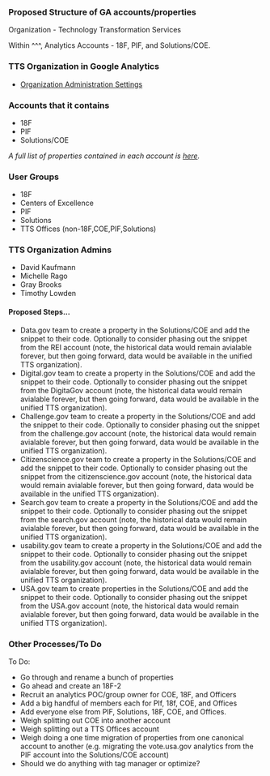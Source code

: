 
### Proposed Structure of GA accounts/properties

Organization - Technology Transformation Services

Within ^^^, Analytics Accounts - 18F, PIF, and Solutions/COE.

### TTS Organization in Google Analytics 

* [Organization Administration Settings](https://marketingplatform.google.com/home/orgs/neNyyfKkS_OQvKHZ6FP2uw/settings?authuser=1)

### Accounts that it contains

* 18F
* PIF
* Solutions/COE

_A full list of properties contained in each account is [here](https://docs.google.com/spreadsheets/d/18xdFyIzKoZ7aQepVgBk_hl_GyDy5TZS-_0Q_INNOEwg/edit#gid=817756093)._

### User Groups 
* 18F 
* Centers of Excellence 
* PIF
* Solutions
* TTS Offices (non-18F,COE,PIF,Solutions)

### TTS Organization Admins

* David Kaufmann
* Michelle Rago
* Gray Brooks
* Timothy Lowden 


#### Proposed Steps...

* Data.gov team to create a property in the Solutions/COE and add the snippet to their code.  Optionally to consider phasing out the snippet from the REI account (note, the historical data would remain avialable forever, but then going forward, data would be available in the unified TTS organization). 
* Digital.gov team to create a property in the Solutions/COE and add the snippet to their code.  Optionally to consider phasing out the snippet from the DigitaGov account (note, the historical data would remain avialable forever, but then going forward, data would be available in the unified TTS organization).  
* Challenge.gov team to create a property in the Solutions/COE and add the snippet to their code.  Optionally to consider phasing out the snippet from the challenge.gov account (note, the historical data would remain avialable forever, but then going forward, data would be available in the unified TTS organization). 
* Citizenscience.gov team to create a property in the Solutions/COE and add the snippet to their code.  Optionally to consider phasing out the snippet from the citizenscience.gov account (note, the historical data would remain avialable forever, but then going forward, data would be available in the unified TTS organization). 
* Search.gov team to create a property in the Solutions/COE and add the snippet to their code.  Optionally to consider phasing out the snippet from the search.gov account (note, the historical data would remain avialable forever, but then going forward, data would be available in the unified TTS organization). 
* usability.gov team to create a property in the Solutions/COE and add the snippet to their code.  Optionally to consider phasing out the snippet from the usability.gov account (note, the historical data would remain avialable forever, but then going forward, data would be available in the unified TTS organization). 
* USA.gov team to create properties in the Solutions/COE and add the snippet to their code.  Optionally to consider phasing out the snippet from the USA.gov account (note, the historical data would remain avialable forever, but then going forward, data would be available in the unified TTS organization). 


### Other Processes/To Do


To Do:  

* Go through and rename a bunch of properties 
* Go ahead and create an 18F-2
* Recruit an analytics POC/group owner for COE, 18F, and Officers 
* Add a big handful of members each for PIf, 18f, COE, and Offices 
* Add everyone else from PIF, Solutions, 18F, COE, and Offices.  
* Weigh splitting out COE into another account 
* Weigh splitting out a TTS Offices account 
* Weigh doing a one time migration of properties from one canonical account to another (e.g. migrating the vote.usa.gov analytics from the PIF account into the Solutions/COE account)
* Should we do anything with tag manager or optimize?





